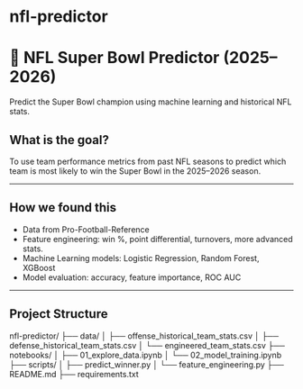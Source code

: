 # nfl-predictor

# 🏈 NFL Super Bowl Predictor (2025–2026)

Predict the Super Bowl champion using machine learning and historical NFL stats. 

## What is the goal?
To use team performance metrics from past NFL seasons to predict which team is most likely to win the Super Bowl in the 2025–2026 season.

---

## How we found this

- Data from Pro-Football-Reference
- Feature engineering: win %, point differential, turnovers, more advanced stats.
- Machine Learning models: Logistic Regression, Random Forest, XGBoost
- Model evaluation: accuracy, feature importance, ROC AUC

---

## Project Structure

nfl-predictor/
├── data/
│ ├── offense_historical_team_stats.csv
│ ├── defense_historical_team_stats.csv
│ └── engineered_team_stats.csv
├── notebooks/
│ ├── 01_explore_data.ipynb
│ └── 02_model_training.ipynb
├── scripts/
│ ├── predict_winner.py
│ └── feature_engineering.py
├── README.md
├── requirements.txt

